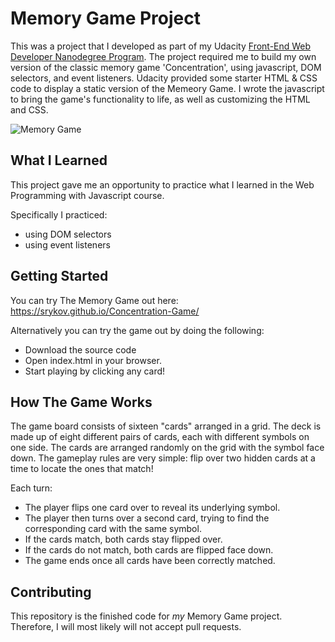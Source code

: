 # Memory Game Project
This was a project that I developed as part of my Udacity [Front-End Web Developer Nanodegree Program](https://www.udacity.com/course/front-end-web-developer-nanodegree--nd001). The project required me to build my own version of the classic memory game 'Concentration', using javascript, DOM selectors, and event listeners.  Udacity provided some starter HTML & CSS code to display a static version of the Memeory Game. I wrote the javascript to bring the game's functionality to life, as well as customizing the HTML and CSS.

![Memory Game](https://github.com/srykov/fend-memory-game/blob/master/img/logo.png)

## What I Learned
This project gave me an opportunity to practice what I learned in the Web Programming with Javascript course.

Specifically I practiced:
* using DOM selectors
* using event listeners

## Getting Started
You can try The Memory Game out here:
https://srykov.github.io/Concentration-Game/

Alternatively you can try the game out by doing the following:
* Download the source code
* Open index.html in your browser.
* Start playing by clicking any card!

## How The Game Works
The game board consists of sixteen "cards" arranged in a grid. The deck is made up of eight different pairs of cards, each with different symbols on one side. The cards are arranged randomly on the grid with the symbol face down. The gameplay rules are very simple: flip over two hidden cards at a time to locate the ones that match!

Each turn:

* The player flips one card over to reveal its underlying symbol.
* The player then turns over a second card, trying to find the corresponding card with the same symbol.
* If the cards match, both cards stay flipped over.
* If the cards do not match, both cards are flipped face down.
* The game ends once all cards have been correctly matched.

## Contributing

This repository is the finished code for _my_ Memory Game project. Therefore, I will  most likely will not accept pull requests.